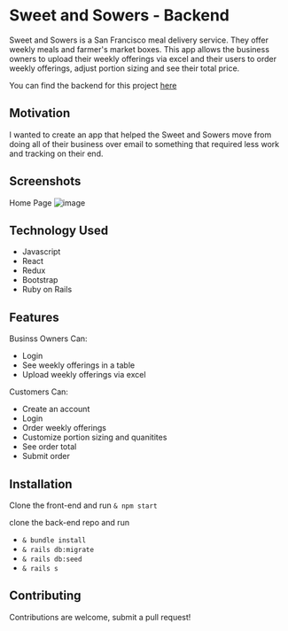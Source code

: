 # Sweet and Sowers - Backend
Sweet and Sowers is a San Francisco meal delivery service. They offer weekly meals and farmer's market boxes. This app allows the business owners to upload their weekly offerings via excel and their users to order weekly offerings, adjust portion sizing and see their total price. 

You can find the backend for this project [here](https://github.com/MagdalenaJasmine/sweet_sower_api)

## Motivation
I wanted to create an app that helped the Sweet and Sowers move from doing all of their business over email to something that required less work and tracking on their end. 

## Screenshots
Home Page
![image](https://user-images.githubusercontent.com/62389500/101824668-631f9980-3ae1-11eb-89a4-d801092eeb70.png)

## Technology Used
* Javascript
* React
* Redux 
* Bootstrap 
* Ruby on Rails

## Features 
Businss Owners Can: 
* Login 
* See weekly offerings in a table 
* Upload weekly offerings via excel 

Customers Can: 
* Create an account 
* Login 
* Order weekly offerings 
* Customize portion sizing and quanitites 
* See order total 
* Submit order 


## Installation
Clone the front-end and run
` & npm start `

clone the back-end repo and run
* `& bundle install` 
* `& rails db:migrate`
* `& rails db:seed`
* `& rails s`

## Contributing 
Contributions are welcome, submit a pull request! 

